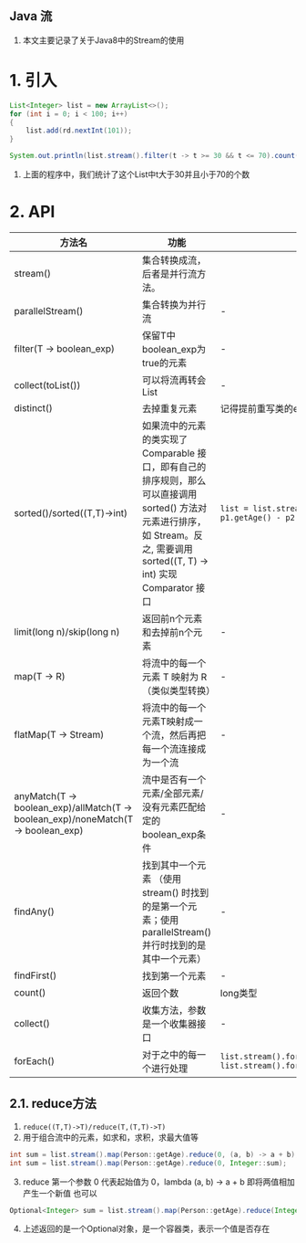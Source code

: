 Java 流
---
1. 本文主要记录了关于Java8中的Stream的使用

# 1. 引入
```java
List<Integer> list = new ArrayList<>();
for (int i = 0; i < 100; i++) 
{
    list.add(rd.nextInt(101));
}

System.out.println(list.stream().filter(t -> t >= 30 && t <= 70).count());
```
1. 上面的程序中，我们统计了这个List中t大于30并且小于70的个数

# 2. API
方法名|功能|备注
--|--|--
stream()|集合转换成流，后者是并行流方法。
parallelStream()|集合转换为并行流|-
filter(T -> boolean_exp)|保留T中boolean_exp为true的元素|-
collect(toList())|可以将流再转会List|-
distinct()|去掉重复元素|记得提前重写类的equals方法
sorted()/sorted((T,T)->int)|如果流中的元素的类实现了 Comparable 接口，即有自己的排序规则，那么可以直接调用 sorted() 方法对元素进行排序，如 Stream。反之, 需要调用 sorted((T, T) -> int) 实现 Comparator 接口|`list = list.stream().sorted((p1, p2) -> p1.getAge() - p2.getAge()).collect(toList());`
limit(long n)/skip(long n)|返回前n个元素和去掉前n个元素|-
map(T -> R) |将流中的每一个元素 T 映射为 R（类似类型转换）|-
flatMap(T -> Stream) |将流中的每一个元素T映射成一个流，然后再把每一个流连接成为一个流|-
anyMatch(T -> boolean_exp)/allMatch(T -> boolean_exp)/noneMatch(T -> boolean_exp) |流中是否有一个元素/全部元素/没有元素匹配给定的boolean_exp条件|-
findAny()|找到其中一个元素 （使用 stream() 时找到的是第一个元素；使用 parallelStream() 并行时找到的是其中一个元素）|-
findFirst()|找到第一个元素|-
count()|返回个数|long类型
collect()|收集方法，参数是一个收集器接口|-
forEach()|对于之中的每一个进行处理|`list.stream().forEach(System.out::println);`<br>`list.stream().forEach(PersonMapper::insertPerson);`

## 2.1. reduce方法
1. `reduce((T,T)->T)/reduce(T,(T,T)->T)`
2. 用于组合流中的元素，如求和，求积，求最大值等 

```java
int sum = list.stream().map(Person::getAge).reduce(0, (a, b) -> a + b);
int sum = list.stream().map(Person::getAge).reduce(0, Integer::sum);
```

3. reduce 第一个参数 0 代表起始值为 0，lambda (a, b) -> a + b 即将两值相加产生一个新值 也可以

```java
Optional<Integer> sum = list.stream().map(Person::getAge).reduce(Integer::sum);
```

4. 上述返回的是一个Optional对象，是一个容器类，表示一个值是否存在